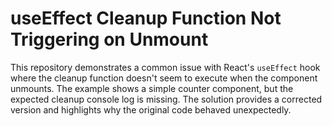 # useEffect Cleanup Function Not Triggering on Unmount

This repository demonstrates a common issue with React's `useEffect` hook where the cleanup function doesn't seem to execute when the component unmounts.  The example shows a simple counter component, but the expected cleanup console log is missing. The solution provides a corrected version and highlights why the original code behaved unexpectedly.